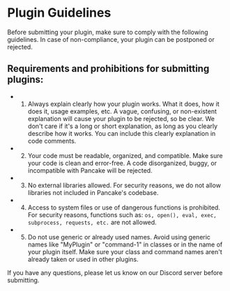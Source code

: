 # Plugin Guidelines
Before submitting your plugin, make sure to comply with the following guidelines. In case of non-compliance, your plugin can be postponed or rejected.

## Requirements and prohibitions for submitting plugins:

- 1. Always explain clearly how your plugin works.
What it does, how it does it, usage examples, etc. A vague, confusing, or non-existent explanation will cause your plugin to be rejected, so be clear. We don't care if it's a long or short explanation, as long as you clearly describe how it works. You can include this clearly explanation in code comments.

- 2. Your code must be readable, organized, and compatible. 
Make sure your code is clean and error-free. A code disorganized, buggy, or incompatible with Pancake will be rejected.

- 3. No external libraries allowed.
For security reasons, we do not allow libraries not included in Pancake's codebase.

- 4. Access to system files or use of dangerous functions is prohibited.
For security reasons, functions such as:
`os, open(), eval, exec, subprocess, requests, etc.` are not allowed.

- 5. Do not use generic or already used names.
Avoid using generic names like "MyPlugin" or "command-1" in classes or in the name of your plugin itself. Make sure your class and command names aren't already taken or used in other plugins.

If you have any questions, please let us know on our Discord server before submitting.
